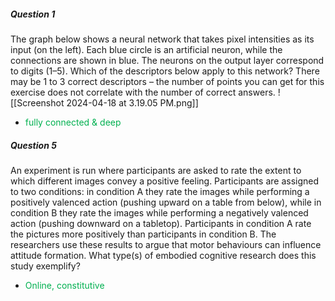 ##### Question 1
The graph below shows a neural network that takes pixel intensities as its input (on the left). Each blue circle is an artificial neuron, while the connections are shown in blue. The neurons on the output layer correspond to digits (1–5). Which of the descriptors below apply to this network? There may be 1 to 3 correct descriptors – the number of points you can get for this exercise does not correlate with the number of correct answers.
					![[Screenshot 2024-04-18 at 3.19.05 PM.png]]
- <span style="color:#00b050">fully connected &
deep</span> 

##### Question 5
An experiment is run where participants are asked to rate the extent to which different images convey a positive feeling. Participants are assigned to two conditions: in condition A they rate the images while performing a positively valenced action (pushing upward on a table from below), while in condition B they rate the images while performing a negatively valenced action (pushing downward on a tabletop). Participants in condition A rate the pictures more positively than participants in condition B. The researchers use these results to argue that motor behaviours can influence attitude formation.
What type(s) of embodied cognitive research does this study exemplify?
- <span style="color:#00b050">Online, constitutive</span>

